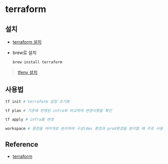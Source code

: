 # terraform

## 설치

- [terraform 설치](https://learn.hashicorp.com/terraform/getting-started/install.html)

- brew로 설치

    ```bash
    brew install terraform
    ```
> [tfenv 설치](https://github.com/tfutils/tfenv)

## 사용법

```bash
tf init # terraform 설정 초기화

tf plan # 기존에 반영된 infra와 비교하여 변경사항을 확인

tf apply # infra를 변경

workspace # 환경을 여러개로 분리하여 구성(dev 환경과 prod환경을 분리할 때 주로 사용)
```

## Reference

- [terraform](https://www.terraform.io/docs/configuration/resources.html)